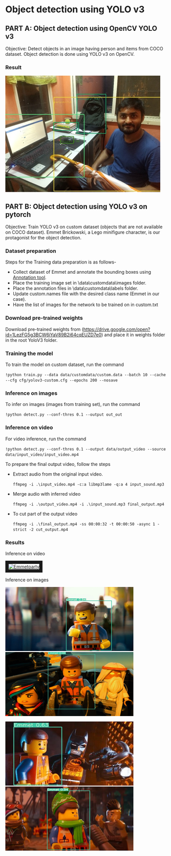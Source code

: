 # Object detection using YOLO v3

## PART A: Object detection using OpenCV YOLO v3

Objective: Detect objects in an image having person and items from COCO dataset. Object detection is done using YOLO v3 on OpenCV.

### Result
![](https://github.com/Shashank-Holla/TSAI-EVA4/blob/master/Session13_yolov3/Images/shashank.jpg)




## PART B: Object detection using YOLO v3 on pytorch

Objective: Train YOLO v3 on custom dataset (objects that are not available on COCO dataset). 
Emmet Brickowski, a Lego minifigure character, is our protagonist for the object detection.


### Dataset preparation

Steps for the Training data preparation is as follows-

* Collect dataset of Emmet and annotate the bounding boxes using [Annotation tool](https://github.com/miki998/YoloV3_Annotation_Tool).
* Place the training image set in \data\customdata\images folder.
* Place the annotation files in \data\customdata\labels folder.
* Update custom.names file with the desired class name (Emmet in our case).
* Have the list of images for the network to be trained on in custom.txt


### Download pre-trained weights

Download pre-trained weights from (https://drive.google.com/open?id=1LezFG5g3BCW6iYaV89B2i64cqEUZD7e0) and place it in weights folder in the root YoloV3 folder.


### Training the model

To train the model on custom dataset, run the command

`!python train.py --data data/customdata/custom.data --batch 10 --cache --cfg cfg/yolov3-custom.cfg --epochs 200 --nosave`

### Inference on images

To infer on images (images from training set), run the command

`!python detect.py --conf-thres 0.1 --output out_out`

### Inference on video

For video inference, run the command

`!python detect.py --conf-thres 0.1 --output data/output_video --source data/input_video/input_video.mp4`

To prepare the final output video, follow the steps

* Extract audio from the original input video.

  `ffmpeg -i .\input_video.mp4 -c:a libmp3lame -q:a 4 input_sound.mp3`
  
* Merge audio with inferred video
 
  `ffmpeg -i .\output_video.mp4 -i .\input_sound.mp3 final_output.mp4`
  
* To cut part of the output video
 
  `ffmpeg -i .\final_output.mp4 -ss 00:00:32 -t 00:00:50 -async 1 -strict -2 cut_output.mp4`


### Results

Inference on video
 
 <a href="http://www.youtube.com/watch?feature=player_embedded&v=ZePHNqliwPc
" target="_blank"><img src="http://img.youtube.com/vi/ZePHNqliwPc/0.jpg" 
alt="Emmetparty" width="600" height="400" border="10" /></a>



Inference on images

<p>
<img src="https://github.com/Shashank-Holla/TSAI-EVA4/blob/master/Session13_yolov3/Images/img001.jpg" alt="Emmet_1"
	title="Emmet_1" width="400" height="200" />
 <img src="https://github.com/Shashank-Holla/TSAI-EVA4/blob/master/Session13_yolov3/Images/img012.jpg" alt="Emmet_2"
	title="Emmet_2" width="400" height="200" />
 </p>
 <p>
<img src="https://github.com/Shashank-Holla/TSAI-EVA4/blob/master/Session13_yolov3/Images/img033.jpg" alt="Emmet_3"
	title="Emmet_3" width="400" height="200" />
 <img src="https://github.com/Shashank-Holla/TSAI-EVA4/blob/master/Session13_yolov3/Images/img076.jpg" alt="Emmet_4"
	title="Emmet_4" width="400" height="200" />
 </p>
 
 

 
  

